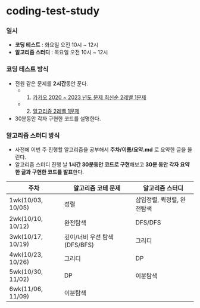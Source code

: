 # coding-test-study

### **일시**

- **코딩 테스트** : 화요일 오전 10시 ~ 12시
- **알고리즘 스터디** : 목요일 오전 10시 ~ 12시

### **코딩 테스트 방식**
- 전원 같은 문제를 **2시간**동안 푼다.
    - 1) [카카오 2020 ~ 2023 년도 문제 최신순 2레벨 1문제](https://school.programmers.co.kr/learn/challenges?order=recent&page=1&levels=2&partIds=37527%2C31236%2C25448%2C21366%2C20069%2C17214%2C22586%2C18498)
    - 2) [알고리즘 2레벨 1문제](https://school.programmers.co.kr/learn/challenges?tab=algorithm_practice_kit)
- 30분동안 각자 구현한 코드를 설명한다.


### **알고리즘 스터디 방식**
- 사전에 이번 주 진행할 알고리즘을 공부해서 **주차/이름/요약.md** 로 요약한 글을 올린다.
- 알고리즘 스터디 진행 날 **1시간 30분동안 코드로 구현**해보고 **30분 동안 각자 요약한 글과 구현한 코드를 발표**한다.
        
        
| 주차 | 알고리즘 코테 문제 | 알고리즘 스터디 |
| --- | --- | --- |
| 1wk(10/03, 10/05) | 정렬 | 삽입정렬, 퀵정렬, 완전탐색 |
| 2wk(10/10, 10/12) | 완전탐색 | DFS/DFS |
| 3wk(10/17, 10/19) | 깊이/너비 우선 탐색(DFS/BFS) | 그리디 |
| 4wk(10/23, 10/26) | 그리디 | DP |
| 5wk(10/30, 11/02) | DP | 이분탐색 |
| 6wk(11/06, 11/09) | 이분탐색 |  |
